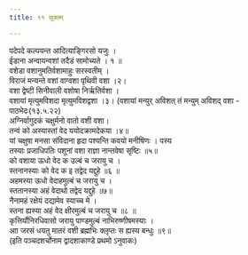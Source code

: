```yaml
---
title: ११ सूक्तम्

---
```

पदेपदे कल्पयन्त आदित्याङ्गिरसो यजुः ।  
ईडाना अन्वायन्वशां तदैडं सामोच्यते । १ ॥  
वशेडा वशानुमतिर्वशामाहुः सरस्वतीम् ।  
विराजं मन्यन्ते वशां वाग्वशा पृथिवी वशा ।२।  
वशा द्वेष्टी सिनीवाली वशोषा निर्ऋतिर्वशा ।  
वशायां मृत्युमविशदा मृत्युमविशद्वशा ।३। (वशायां मन्युर् अविशत् तं मन्युम् अविशद् वशा - पाठभेदः(१३.५.२२)  
अग्निर्वागुदकं चक्षुर्मनो वातो वशी वशा।  
तन्वं को अस्यास्तां वेद ययोदक्रामदेकया ।४॥  
यां चक्षुषा मनसा संविदाना हृदा पश्यन्ति कवयो मनीषिणः । पस्य  
तस्याः प्रजाधिपतिः पशूनां वशा राज्ञा नान्तवेषा सृष्टिः ॥५॥  
को वशाया ऊधो वेद क उल्बं च जरायु च ।  
स्तनानस्याः को वेद क इ तद्वेद यद्दुहे ॥६ ॥  
अहमस्या ऊधो वेदाहमुल्बं च जरायु च ।  
स्ततानस्या अहं वेदाथो तद्वेद यद्दुहे ॥७॥  
नैनामहं रक्षेयं दद्यामेव स्याच्च मे ।  
स्तना ह्यस्या अहं वेद क्षीरमुल्बं च जरायु च ॥८ ॥  
कृत्तिर्योनिरधिवासो जरायु पाण्डमुल्बं नाभिरुष्णीषमस्याः ।  
आा जरसं धयतु मातरं वशी ब्रह्मभिः क्लृप्तः स ह्यस्य बन्धुः ॥९॥  
(इति पञ्चदशर्चोनाम द्वादशाकाण्डे प्रथमो ऽनुवाकः)  